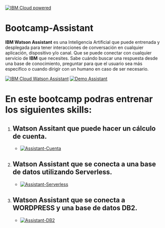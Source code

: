 
[![IBM Cloud powered][img-ibmcloud-powered]][url-ibmcloud]

# Bootcamp-Assistant

**IBM Watson Assistant** es una Inteligencia Artificial que puede entrenada y desplegada para tener interacciones de conversación en cualquier aplicación, dispositivo y/o canal. Que se puede conectar con cualquier servicio de **IBM** que necesites. Sabe cuándo buscar una respuesta desde una base de conocimiento, preguntar para que el usuario sea más especifico o cuando dirigir con un humano en caso de ser necesario.

[![IBM Cloud Watson Assistant][img-assistant]][url-assistant]
[![Demo Assistant][img-demoassist]][url-demoassist]

# En este bootcamp podras entrenar los siguientes skills:

1. ## Watson Assitant que puede hacer un cálculo de cuenta.
    - [![Assistant-Cuenta][img-cuenta]][url-cuenta]

2. ## Watson Assistant que se conecta a una base de datos utilizando Serverless.
    - [![Assistant-Serverless][img-Server]][url-Server]

3. ## Watson Assistant que se conecta a WORDPRESS y una base de datos DB2.
    - [![Assistant-DB2][img-DB2]][url-DB2]
<!-- 
4. ## Watson Assistant en una aplicación movil.
 -->






[url-ibmcloud]: https://www.ibm.com/cloud/
[img-ibmcloud-powered]: https://img.shields.io/badge/IBM%20cloud-powered-blue.svg
[img-assistant]: https://img.shields.io/badge/IBM%20Cloud-Watson%20Assistant-blue.svg
[url-assistant]: https://www.ibm.com/cloud/watson-assistant/
[img-demoassist]: https://img.shields.io/badge/DEMO-Watson%20Assistant-9cf.svg
[url-demoassist]: https://watson-assistant-demo.ng.bluemix.net/
[img-cuenta]: https://img.shields.io/badge/GIT-Watson%20Assistant%20Cuenta-blueviolet.svg
[url-cuenta]: /Assistant-Cuenta
[img-Server]: https://img.shields.io/badge/GIT-Watson%20Assistant%20Cloudant-blueviolet.svg
[url-Server]: /Assistant-Cloudant
[img-DB2]: https://img.shields.io/badge/GIT-Watson%20Assistant%20DB2-blueviolet.svg
[url-DB2]: /Assistant-DB2
